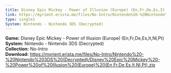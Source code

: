 ```yaml
---
title: Disney Epic Mickey - Power of Illusion (Europe) (En,Fr,De,Es,It,Nl,Pt)
link: https://myrient.erista.me/files/No-Intro/Nintendo%20-%20Nintendo%203DS%20(Decrypted)/Disney%20Epic%20Mickey%20-%20Power%20of%20Illusion%20(Europe)%20(En,Fr,De,Es,It,Nl,Pt).zip
type: single1
System: Nintendo - Nintendo 3DS (Decrypted)
---
```

<b>Game:</b> Disney Epic Mickey - Power of Illusion (Europe) (En,Fr,De,Es,It,Nl,Pt)<br>
<b>System:</b> Nintendo - Nintendo 3DS (Decrypted)<br>
<b>Collection:</b> No-Intro<br>
<b>Download:</b> https://myrient.erista.me/files/No-Intro/Nintendo%20-%20Nintendo%203DS%20(Decrypted)/Disney%20Epic%20Mickey%20-%20Power%20of%20Illusion%20(Europe)%20(En,Fr,De,Es,It,Nl,Pt).zip